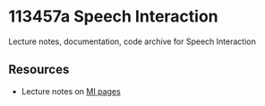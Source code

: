 # 113457a Speech Interaction

Lecture notes, documentation, code archive for Speech Interaction

## Resources
- Lecture notes on [MI pages](https://heisler.pages.mi.hdm-stuttgart.de/si/intro.html)